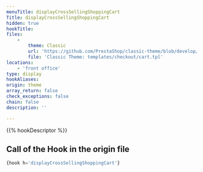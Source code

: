 ```yaml
---
menuTitle: displayCrossSellingShoppingCart
Title: displayCrossSellingShoppingCart
hidden: true
hookTitle: 
files:
    -
        theme: Classic
        url: 'https://github.com/PrestaShop/classic-theme/blob/develop/templates/checkout/cart.tpl'
        file: 'Classic Theme: templates/checkout/cart.tpl'
locations:
    - 'front office'
type: display
hookAliases: 
origin: theme
array_return: false
check_exceptions: false
chain: false
description: ''

---
```


{{% hookDescriptor %}}

## Call of the Hook in the origin file

```php
{hook h='displayCrossSellingShoppingCart'}
```
